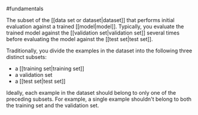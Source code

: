 #fundamentals

The subset of the [[data set or dataset|dataset]] that performs initial
evaluation against a trained [[model|model]]. Typically, you evaluate
the trained model against the [[validation set|validation set]] several
times before evaluating the model against the [[test set|test set]].

Traditionally, you divide the examples in the dataset into the following three
distinct subsets:

<ul>
<li>a [[training set|training set]]</li>
<li>a validation set</li>
<li>a [[test set|test set]]</li>
</ul>

Ideally, each example in the dataset should belong to only one of the
preceding subsets. For example, a single example shouldn&#39;t belong to
both the training set and the validation set.

